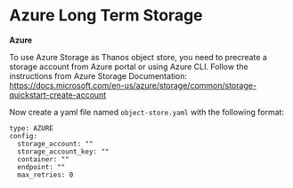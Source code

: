 Azure Long Term Storage
=======================

__Azure__

To use Azure Storage as Thanos object store, you need to precreate a storage account from Azure portal or using Azure CLI. Follow the instructions from Azure Storage Documentation: https://docs.microsoft.com/en-us/azure/storage/common/storage-quickstart-create-account

Now create a yaml file named `object-store.yaml` with the following format:

```
type: AZURE
config:
  storage_account: ""
  storage_account_key: ""
  container: ""
  endpoint: ""
  max_retries: 0
```

<!--- {"article":"4407595954327","section":"4402815682455","permissiongroup":"1500001277122"} --->
